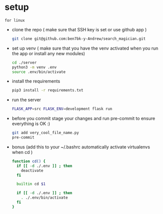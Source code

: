 # setup

`for linux`

- clone the repo ( make sure that SSH key is set or use github app )

  ```bash
  git clone git@github.com:ben7bk-y-Andrew/search_magician.git
  ```

- set up venv
  ( make sure that you have the venv activated when you run the app or install any new modules)

  ```bash
  cd ./server
  python3 -m venv .env
  source .env/bin/activate
  ```

- install the requirements

  ```bash
  pip3 install -r requirements.txt
  ```

- run the server
  ```bash
  FLASK_APP=src FLASK_ENV=development flask run
  ```
- before you commit stage your changes and run pre-commit to ensure everything is OK :)
  ```bash
  git add very_cool_file_name.py
  pre-commit
  ```
- bonus (add this to your ~/.bashrc automatically activate virtualenvs when cd )
  ```bash
  function cd() {
    if [[ -d ./.env ]] ; then
      deactivate
    fi

    builtin cd $1

    if [[ -d ./.env ]] ; then
      . ./.env/bin/activate
    fi
  }
  ```